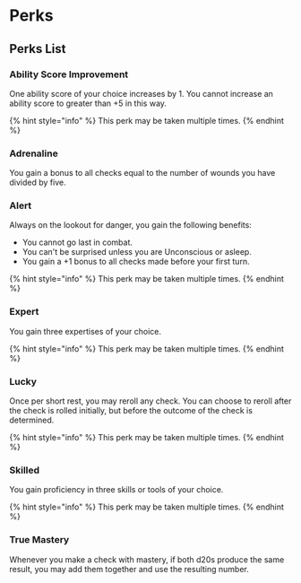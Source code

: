 # Perks

## Perks List

### Ability Score Improvement

One ability score of your choice increases by 1. You cannot increase an ability score to greater than +5 in this way.

{% hint style="info" %}
This perk may be taken multiple times.
{% endhint %}

### Adrenaline

You gain a bonus to all checks equal to the number of wounds you have divided by five.

### Alert

Always on the lookout for danger, you gain the following benefits:

* You cannot go last in combat.
* You can't be surprised unless you are Unconscious or asleep.
* You gain a +1 bonus to all checks made before your first turn.

{% hint style="info" %}
This perk may be taken multiple times.
{% endhint %}

### Expert

You gain three expertises of your choice.

{% hint style="info" %}
This perk may be taken multiple times.
{% endhint %}

### Lucky

Once per short rest, you may reroll any check. You can choose to reroll after the check is rolled initially, but before the outcome of the check is determined.

{% hint style="info" %}
This perk may be taken multiple times.
{% endhint %}

### Skilled

You gain proficiency in three skills or tools of your choice.

{% hint style="info" %}
This perk may be taken multiple times.
{% endhint %}

### True Mastery

Whenever you make a check with mastery, if both d20s produce the same result, you may add them together and use the resulting number.

